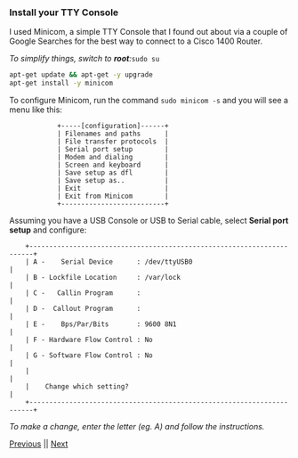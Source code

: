 ### Install your TTY Console
I used Minicom, a simple TTY Console that I found out about via a couple of Google Searches for the best way to connect to a Cisco 1400 Router.

_To simplify things, switch to **root**:_`sudo su`
```bash
apt-get update && apt-get -y upgrade
apt-get install -y minicom
```

To configure Minicom, run the command `sudo minicom -s` and you will see a menu like this:
```
            +-----[configuration]------+
            | Filenames and paths      |
            | File transfer protocols  |
            | Serial port setup        |
            | Modem and dialing        |
            | Screen and keyboard      |
            | Save setup as dfl        |
            | Save setup as..          |
            | Exit                     |
            | Exit from Minicom        |
            +--------------------------+
```
Assuming you have a USB Console or USB to Serial cable, select **Serial port setup** and configure:
```
    +-----------------------------------------------------------------------+
    | A -    Serial Device      : /dev/ttyUSB0                              |
    | B - Lockfile Location     : /var/lock                                 |
    | C -   Callin Program      :                                           |
    | D -  Callout Program      :                                           |
    | E -    Bps/Par/Bits       : 9600 8N1                                  |
    | F - Hardware Flow Control : No                                        |
    | G - Software Flow Control : No                                        |
    |                                                                       |
    |    Change which setting?                                              |
    +-----------------------------------------------------------------------+
```
_To make a change, enter the letter (eg. A) and follow the instructions._

[Previous](README.md) || [Next](README3.md)